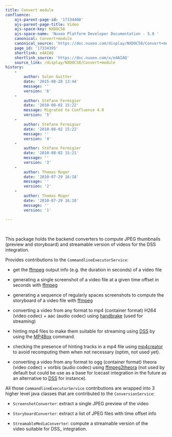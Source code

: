 ```yaml
---
title: Convert module
confluence:
    ajs-parent-page-id: '17334408'
    ajs-parent-page-title: Video
    ajs-space-key: NXDOC58
    ajs-space-name: 'Nuxeo Platform Developer Documentation - 5.8 '
    canonical: Convert+module
    canonical_source: 'https://doc.nuxeo.com/display/NXDOC58/Convert+module'
    page_id: '17334395'
    shortlink: e4AIAQ
    shortlink_source: 'https://doc.nuxeo.com/x/e4AIAQ'
    source_link: /display/NXDOC58/Convert+module
history:
    - 
        author: Solen Guitter
        date: '2015-08-28 13:44'
        message: ''
        version: '6'
    - 
        author: Stéfane Fermigier
        date: '2010-08-02 15:22'
        message: Migrated to Confluence 4.0
        version: '5'
    - 
        author: Stéfane Fermigier
        date: '2010-08-02 15:22'
        message: ''
        version: '4'
    - 
        author: Stéfane Fermigier
        date: '2010-08-02 15:21'
        message: ''
        version: '3'
    - 
        author: Thomas Roger
        date: '2010-07-29 16:18'
        message: ''
        version: '2'
    - 
        author: Thomas Roger
        date: '2010-07-29 16:10'
        message: ''
        version: '1'

---
```

&nbsp;

This package holds the backend converters to compute JPEG thumbnails (preview&nbsp;and storyboard) and streamable version of videos for the DSS integration.

Provides contributions to the `CommandlineExecutorService`:

*   get the [ffmpeg](http://ffmpeg.org) output info (e.g. the duration in seconds) of a video file

*   generating a single screenshot of a video file at a given time offset in seconds with [ffmpeg](http://ffmpeg.org)

*   generating a sequence of regularly spaces screenshots to compute the storyboard of a video file with [ffmpeg](http://ffmpeg.org)

*   converting a video from any format to mp4 (container format) H264 (video codec) + aac (audio codec) using [handbrake](http://handbrake.fr/) (used for streaming)

*   hinting mp4 files to make them suitable for streaming using [DSS](http://dss.macosforge.org) by using the [MP4Box](http://gpac.sf.net) command.

*   checking the presence of hinting tracks in a mp4 file using [mp4creator](http://mpeg4ip.sf.net) to&nbsp;avoid recomputing them when not necessary (optim, not used yet).

*   converting a video from any format to ogg (container format) theora (video&nbsp;codec) + vorbis (audio codec) using [ffmpeg2theora](http://v2v.cc/~j/ffmpeg2theora/) (not used by default but&nbsp;could be use as a base for Icecast integration in the future as an&nbsp;alternative to [DSS](http://dss.macosforge.org) for instance).

All those `CommandlineExecutorService` contributions are wrapped into 3 higher level java classes that are contributed to the `ConversionService`:

*   `ScreenshotConverter`: extract a single JPEG preview of the video

*   `StoryboardConverter`: extract a list of JPEG files with time offset info

*   `StreamableMediaConverter`: compute a streamable version of the video&nbsp;suitable for DSS_ integration.